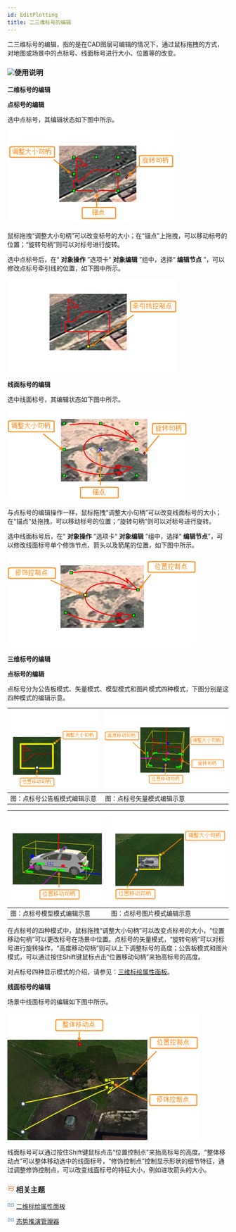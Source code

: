 ```yaml
---
id: EditPlotting
title: 二三维标号的编辑
---
```

二三维标号的编辑，指的是在CAD图层可编辑的情况下，通过鼠标拖拽的方式，对地图或场景中的点标号、线面标号进行大小、位置等的改变。

### ![](../../img/read.gif)使用说明

**二维标号的编辑**

**点标号的编辑**

选中点标号，其编辑状态如下图中所示。

![](img/PointEdit01.png)  

  
鼠标拖拽“调整大小句柄”可以改变标号的大小；在“锚点”上拖拽，可以移动标号的位置；“旋转句柄”则可以对标号进行旋转。

选中点标号后，在“ **对象操作** ”选项卡“ **对象编辑** ”组中，选择“ **编辑节点** ”，可以修改点标号牵引线的位置，如下图中所示。

![](img/PointEdit02.png)  

**线面标号的编辑**

选中线面标号，其编辑状态如下图中所示。

![](img/LineRegionEdit01.png)  

  
与点标号的编辑操作一样，鼠标拖拽“调整大小句柄”可以改变线面标号的大小；在“锚点”处拖拽，可以移动标号的位置；“旋转句柄”则可以对标号进行旋转。

选中线面标号后，在“ **对象操作** ”选项卡“ **对象编辑** ”组中，选择“ **编辑节点**”，可以修改线面标号单个修饰节点、箭头以及箭尾的位置，如下图中所示。

![](img/LineRegionEdit02.png)  

  

**三维标号的编辑**

**点标号的编辑**

点标号分为公告板模式、矢量模式、模型模式和图片模式四种模式，下图分别是这四种模式的编辑示意。

![](img/PointPlotEdit3D_01.png) | ![](img/PointPlotEdit3D_02.png)  
---|---  
图：点标号公告板模式编辑示意 | 图：点标号矢量模式编辑示意      

![](img/PointPlotEdit3D_03.png) | ![](img/PointPlotEdit3D_04.png)  
---|---  
图：点标号模型模式编辑示意 | 图：点标号图片模式编辑示意  
  
在点标号的四种模式中，鼠标拖拽“调整大小句柄”可以改变点标号的大小，“位置移动句柄”可以更改标号在场景中位置。点标号的矢量模式，“旋转句柄”可以对标号进行旋转操作，“高度移动句柄”则可以上下调整标号的高度；公告板模式和图片模式，可以通过按住Shift键鼠标点击“位置移动句柄”来抬高标号的高度。

对点标号四种显示模式的介绍，请参见：[三维标绘属性面板](3DPlotting/Introduce3DPlottingPanel.html)。

**线面标号的编辑**

场景中线面标号的编辑如下图中所示。

![](img/LinePlotEdit3D.png)  
  
线面标号可以通过按住Shift键鼠标点击“位置控制点”来抬高标号的高度。“整体移动点”可以整体移动选中的线面标号，“修饰控制点”控制显示形状的细节特征，通过调整修饰控制点，可以改变线面标号的特征大小，例如进攻箭头的大小。

### ![](img/seealso.png) 相关主题

![](img/smalltitle.png)
[二维标绘属性面板](../Plotting/2DPlotting/PropertyPanel_2D.html)

![](img/smalltitle.png) [态势推演管理器](../Plotting/AnimationManager.html)

